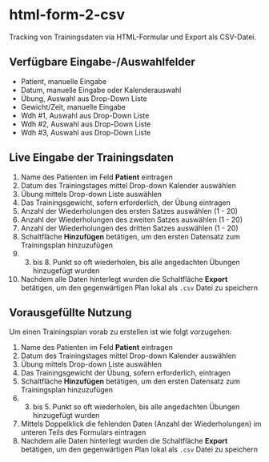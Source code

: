# html-form-2-csv

Tracking von Trainingsdaten via HTML-Formular und Export als CSV-Datei.

## Verfügbare Eingabe-/Auswahlfelder

- Patient, manuelle Eingabe
- Datum, manuelle Eingabe oder Kalenderauswahl
- Übung, Auswahl aus Drop-Down Liste
- Gewicht/Zeit, manuelle Eingabe
- Wdh #1, Auswahl aus Drop-Down Liste
- Wdh #2, Auswahl aus Drop-Down Liste
- Wdh #3, Auswahl aus Drop-Down Liste

## Live Eingabe der Trainingsdaten

1. Name des Patienten im Feld **Patient** eintragen
2. Datum des Trainingstages mittel Drop-down Kalender auswählen
3. Übung mittels Drop-down Liste auswählen
4. Das Trainingsgewicht, sofern erforderlich, der Übung eintragen
5. Anzahl der Wiederholungen des ersten Satzes auswählen (1 - 20)
6. Anzahl der Wiederholungen des zweiten Satzes auswählen (1 - 20)
7. Anzahl der Wiederholungen des dritten Satzes auswählen (1 - 20)
8. Schaltfläche **Hinzufügen** betätigen, um den ersten Datensatz zum Trainingsplan hinzuzufügen
9. 3. bis 8. Punkt so oft wiederholen, bis alle angedachten Übungen hinzugefügt wurden
10. Nachdem alle Daten hinterlegt wurden die Schaltfläche **Export** betätigen, um den gegenwärtigen Plan lokal als `.csv` Datei zu speichern

## Vorausgefüllte Nutzung

Um einen Trainingsplan vorab zu erstellen ist wie folgt vorzugehen:

1. Name des Patienten im Feld **Patient** eintragen
2. Datum des Trainingstages mittel Drop-down Kalender auswählen
3. Übung mittels Drop-down Liste auswählen
4. Das Trainingsgewicht der Übung, sofern erforderlich, eintragen
5. Schaltfläche **Hinzufügen** betätigen, um den ersten Datensatz zum Trainingsplan hinzuzufügen
6. 3. bis 5. Punkt so oft wiederholen, bis alle angedachten Übungen hinzugefügt wurden
7. Mittels Doppelklick die fehlenden Daten (Anzahl der Wiederholungen) im unteren Teils des Formulars eintragen
8. Nachdem alle Daten hinterlegt wurden die Schaltfläche **Export** betätigen, um den gegenwärtigen Plan lokal als `.csv` Datei zu speichern
